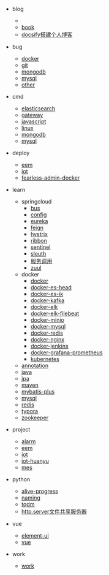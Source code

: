<!-- docs/_sidebar.md --> 

* blog
  * [](/README.md)
  * [book](/blog/book.md)
  * [docsify搭建个人博客](/blog/docsify搭建个人博客.md)
* bug
  * [docker](/bug/docker.md)
  * [git](/bug/git.md)
  * [mongodb](/bug/mongodb.md)
  * [mysql](/bug/mysql.md)
  * [other](/bug/other.md)
* cmd
  * [elasticsearch](/cmd/elasticsearch.md)
  * [gateway](/cmd/gateway.md)
  * [javascript](/cmd/javascript.md)
  * [linux](/cmd/linux.md)
  * [mongodb](/cmd/mongodb.md)
  * [mysql](/cmd/mysql.md)
* deploy
  * [eem](/deploy/eem.md)
  * [iot](/deploy/iot.md)
  * [fearless-admin-docker](/deploy/fearless-admin-docker.md)
* learn
  * springcloud
    * [bus](/learn/springcloud/bus.md)
    * [config](/learn/springcloud/config.md)
    * [eureka](/learn/springcloud/eureka.md)
    * [feign](/learn/springcloud/feign.md)
    * [hystrix](/learn/springcloud/hystrix.md)
    * [ribbon](/learn/springcloud/ribbon.md)
    * [sentinel](/learn/springcloud/sentinel.md)
    * [sleuth](/learn/springcloud/sleuth.md)
    * [服务调用](/learn/springcloud/服务调用.md)
    * [zuul](/learn/springcloud/zuul.md)
  * docker
    * [docker](/learn/docker/docker.md)
    * [docker-es-head](/learn/docker/docker-es-head.md)
    * [docker-es-ik](/learn/docker/docker-es-ik.md)
    * [docker-kafka](/learn/docker/docker-kafka.md)
    * [docker-elk](/learn/docker/docker-elk.md)
    * [docker-elk-filebeat](/learn/docker/docker-elk-filebeat.md)
    * [docker-minio](/learn/docker/docker-minio.md)
    * [docker-mysql](/learn/docker/docker-mysql.md)
    * [docker-redis](/learn/docker/docker-redis.md)
    * [docker-nginx](/learn/docker/docker-nginx.md)
    * [docker-jenkins](/learn/docker/docker-jenkins.md)
    * [docker-grafana-prometheus](/learn/docker/docker-grafana-prometheus.md)
    * [kubernetes](/learn/docker/kubernetes.md)
  * [annotation](/learn/annotation.md)
  * [java](/learn/java.md)
  * [jpa](/learn/jpa.md)
  * [maven](/learn/maven.md)
  * [mybatis-plus](/learn/mybatis-plus.md)
  * [mysql](/learn/mysql.md)
  * [redis](/learn/redis.md)
  * [typora](/learn/typora.md)
  * [zookeeper](/zookeeper.md)
* project
  * [alarm](/project/alarm.md)
  * [eem](/project/eem.md)
  * [iot](/project/iot.md)
  * [iot-huanyu](/project/iot-huanyu.md)
  * [mes](/project/mes.md)
* python
  * [alive-progress](/python/alive-progress.md)
  * [naming](/python/naming.md)
  * [tqdm](/python/tqdm.md)
  * [http.server文件共享服务器](/python/http.server文件共享服务器.md)
* vue
  * [element-ui](/vue/element-ui.md)
  * [vue](/vue/vue.md)

* work
  * [work](/work/work.md)
